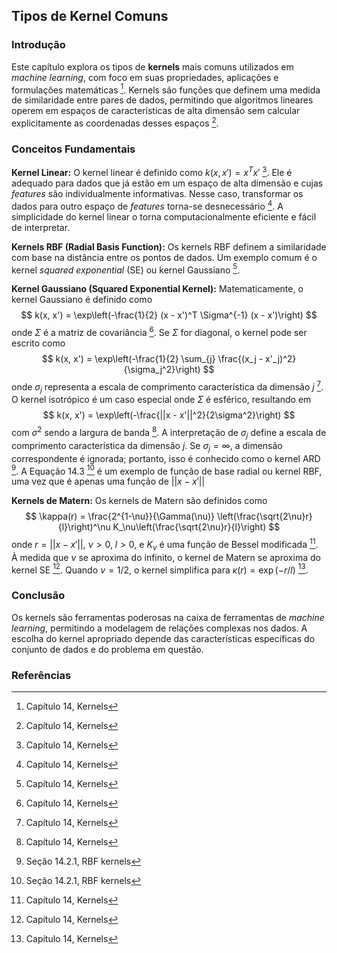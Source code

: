 ## Tipos de Kernel Comuns

### Introdução
Este capítulo explora os tipos de **kernels** mais comuns utilizados em *machine learning*, com foco em suas propriedades, aplicações e formulações matemáticas [^1]. Kernels são funções que definem uma medida de similaridade entre pares de dados, permitindo que algoritmos lineares operem em espaços de características de alta dimensão sem calcular explicitamente as coordenadas desses espaços [^1].

### Conceitos Fundamentais

**Kernel Linear:**
O kernel linear é definido como $k(x, x') = x^Tx'$ [^1]. Ele é adequado para dados que já estão em um espaço de alta dimensão e cujas *features* são individualmente informativas. Nesse caso, transformar os dados para outro espaço de *features* torna-se desnecessário [^1]. A simplicidade do kernel linear o torna computacionalmente eficiente e fácil de interpretar.

**Kernels RBF (Radial Basis Function):**
Os kernels RBF definem a similaridade com base na distância entre os pontos de dados. Um exemplo comum é o kernel *squared exponential* (SE) ou kernel Gaussiano [^1].

**Kernel Gaussiano (Squared Exponential Kernel):**
Matematicamente, o kernel Gaussiano é definido como
$$ k(x, x') = \exp\left(-\frac{1}{2} (x - x')^T \Sigma^{-1} (x - x')\right) $$
onde $\Sigma$ é a matriz de covariância [^1]. Se $\Sigma$ for diagonal, o kernel pode ser escrito como
$$ k(x, x') = \exp\left(-\frac{1}{2} \sum_{j} \frac{(x_j - x'_j)^2}{\sigma_j^2}\right) $$
onde $\sigma_j$ representa a escala de comprimento característica da dimensão *j* [^1]. O kernel isotrópico é um caso especial onde $\Sigma$ é esférico, resultando em
$$ k(x, x') = \exp\left(-\frac{||x - x'||^2}{2\sigma^2}\right) $$
com $\sigma^2$ sendo a largura de banda [^1]. A interpretação de $\sigma_j$ define a escala de comprimento característica da dimensão *j*. Se $\sigma_j = \infty$, a dimensão correspondente é ignorada; portanto, isso é conhecido como o kernel ARD [^2]. A Equação 14.3 [^2] é um exemplo de função de base radial ou kernel RBF, uma vez que é apenas uma função de $||x - x'||$

**Kernels de Matern:**
Os kernels de Matern são definidos como
$$ \kappa(r) = \frac{2^{1-\nu}}{\Gamma(\nu)} \left(\frac{\sqrt{2\nu}r}{l}\right)^\nu K_\nu\left(\frac{\sqrt{2\nu}r}{l}\right) $$
onde $r = ||x - x'||$, $\nu > 0$, $l > 0$, e $K_\nu$ é uma função de Bessel modificada [^1]. À medida que $\nu$ se aproxima do infinito, o kernel de Matern se aproxima do kernel SE [^1]. Quando $\nu = 1/2$, o kernel simplifica para $\kappa(r) = \exp(-r/l)$ [^1].

### Conclusão
Os kernels são ferramentas poderosas na caixa de ferramentas de *machine learning*, permitindo a modelagem de relações complexas nos dados. A escolha do kernel apropriado depende das características específicas do conjunto de dados e do problema em questão.

### Referências
[^1]: Capítulo 14, Kernels
[^2]: Seção 14.2.1, RBF kernels
<!-- END -->
